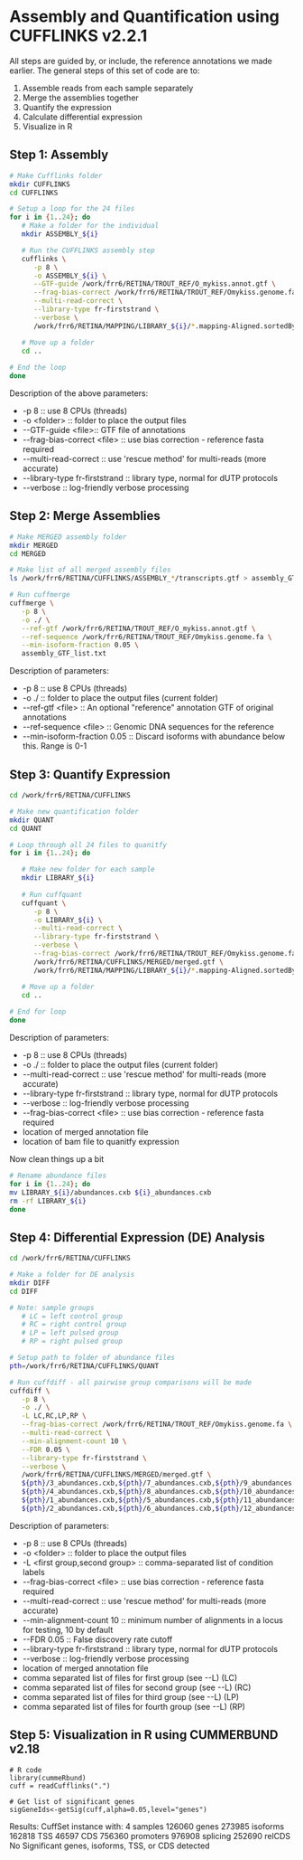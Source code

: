 # Assembly and Quantification using CUFFLINKS v2.2.1
All steps are guided by, or include, the reference annotations we made earlier. The general steps of this set of code are to:
1. Assemble reads from each sample separately
2. Merge the assemblies together
3. Quantify the expression
4. Calculate differential expression
5. Visualize in R

## Step 1:  Assembly
```bash
# Make Cufflinks folder
mkdir CUFFLINKS
cd CUFFLINKS

# Setup a loop for the 24 files
for i in {1..24}; do
   # Make a folder for the individual
   mkdir ASSEMBLY_${i}

   # Run the CUFFLINKS assembly step
   cufflinks \
      -p 8 \
      -o ASSEMBLY_${i} \
      --GTF-guide /work/frr6/RETINA/TROUT_REF/O_mykiss.annot.gtf \
      --frag-bias-correct /work/frr6/RETINA/TROUT_REF/Omykiss.genome.fa \
      --multi-read-correct \
      --library-type fr-firststrand \
      --verbose \
      /work/frr6/RETINA/MAPPING/LIBRARY_${i}/*.mapping-Aligned.sortedByCoord.out.bam

   # Move up a folder
   cd ..
   
# End the loop
done
```
Description of the above parameters:
- -p 8 :: use 8 CPUs (threads)
- -o \<folder\> :: folder to place the output files
- --GTF-guide \<file\>:: GTF file of annotations
- --frag-bias-correct \<file\> :: use bias correction - reference fasta required
- --multi-read-correct :: use 'rescue method' for multi-reads (more accurate)
- --library-type fr-firststrand :: library type, normal for dUTP protocols
- --verbose :: log-friendly verbose processing

## Step 2: Merge Assemblies
```bash
# Make MERGED assembly folder
mkdir MERGED
cd MERGED

# Make list of all merged assembly files
ls /work/frr6/RETINA/CUFFLINKS/ASSEMBLY_*/transcripts.gtf > assembly_GTF_list.txt

# Run cuffmerge
cuffmerge \
   -p 8 \
   -o ./ \
   --ref-gtf /work/frr6/RETINA/TROUT_REF/O_mykiss.annot.gtf \
   --ref-sequence /work/frr6/RETINA/TROUT_REF/Omykiss.genome.fa \
   --min-isoform-fraction 0.05 \
   assembly_GTF_list.txt
```
Description of parameters:
- -p 8 :: use 8 CPUs (threads)
- -o ./ :: folder to place the output files (current folder)
- --ref-gtf \<file\> :: An optional "reference" annotation GTF of original annotations
- --ref-sequence \<file\> :: Genomic DNA sequences for the reference
- --min-isoform-fraction 0.05 :: Discard isoforms with abundance below this.  Range is 0-1

## Step 3: Quantify Expression
```bash
cd /work/frr6/RETINA/CUFFLINKS

# Make new quantification folder
mkdir QUANT
cd QUANT

# Loop through all 24 files to quanitfy
for i in {1..24}; do

   # Make new folder for each sample
   mkdir LIBRARY_${i}
 
   # Run cuffquant
   cuffquant \
      -p 8 \
      -o LIBRARY_${i} \
      --multi-read-correct \
      --library-type fr-firststrand \
      --verbose \
      --frag-bias-correct /work/frr6/RETINA/TROUT_REF/Omykiss.genome.fa \
      /work/frr6/RETINA/CUFFLINKS/MERGED/merged.gtf \
      /work/frr6/RETINA/MAPPING/LIBRARY_${i}/*.mapping-Aligned.sortedByCoord.out.bam

   # Move up a folder
   cd ..
   
# End for loop
done
```
Description of parameters:
- -p 8 :: use 8 CPUs (threads)
- -o ./ :: folder to place the output files (current folder)
- --multi-read-correct :: use 'rescue method' for multi-reads (more accurate)
- --library-type fr-firststrand :: library type, normal for dUTP protocols
- --verbose :: log-friendly verbose processing
- --frag-bias-correct \<file\> :: use bias correction - reference fasta required
- location of merged annotation file
- location of bam file to quanitfy expression

Now clean things up a bit
```bash
# Rename abundance files
for i in {1..24}; do
mv LIBRARY_${i}/abundances.cxb ${i}_abundances.cxb
rm -rf LIBRARY_${i}
done
```
## Step 4:  Differential Expression (DE) Analysis
```bash
cd /work/frr6/RETINA/CUFFLINKS

# Make a folder for DE analysis
mkdir DIFF
cd DIFF

# Note: sample groups
   # LC = left control group
   # RC = right control group
   # LP = left pulsed group
   # RP = right pulsed group

# Setup path to folder of abundance files
pth=/work/frr6/RETINA/CUFFLINKS/QUANT

# Run cuffdiff - all pairwise group comparisons will be made
cuffdiff \
   -p 8 \
   -o ./ \
   -L LC,RC,LP,RP \
   --frag-bias-correct /work/frr6/RETINA/TROUT_REF/Omykiss.genome.fa \
   --multi-read-correct \
   --min-alignment-count 10 \
   --FDR 0.05 \
   --library-type fr-firststrand \
   --verbose \
   /work/frr6/RETINA/CUFFLINKS/MERGED/merged.gtf \
   ${pth}/3_abundances.cxb,${pth}/7_abundances.cxb,${pth}/9_abundances.cxb,${pth}/17_abundances.cxb,${pth}/19_abundances.cxb,${pth}/21_abundances.cxb \
   ${pth}/4_abundances.cxb,${pth}/8_abundances.cxb,${pth}/10_abundances.cxb,${pth}/18_abundances.cxb,${pth}/20_abundances.cxb,${pth}/22_abundances.cxb \
   ${pth}/1_abundances.cxb,${pth}/5_abundances.cxb,${pth}/11_abundances.cxb,${pth}/13_abundances.cxb,${pth}/15_abundances.cxb,${pth}/23_abundances.cxb \
   ${pth}/2_abundances.cxb,${pth}/6_abundances.cxb,${pth}/12_abundances.cxb,${pth}/14_abundances.cxb,${pth}/16_abundances.cxb,${pth}/24_abundances.cxb
```
Description of parameters:
- -p 8 :: use 8 CPUs (threads)
- -o \<folder\> :: folder to place the output files
- -L \<first group,second group\> :: comma-separated list of condition labels 
- --frag-bias-correct \<file\> :: use bias correction - reference fasta required
- --multi-read-correct :: use 'rescue method' for multi-reads (more accurate)
- --min-alignment-count 10 :: minimum number of alignments in a locus for testing, 10 by default
- --FDR 0.05 :: False discovery rate cutoff
- --library-type fr-firststrand :: library type, normal for dUTP protocols
- --verbose :: log-friendly verbose processing
- location of merged annotation file
- comma separated list of files for first group (see --L) (LC)
- comma separated list of files for second group (see --L) (RC)
- comma separated list of files for third group (see --L) (LP)
- comma separated list of files for fourth group (see --L) (RP)

## Step 5: Visualization in R using CUMMERBUND v2.18
```
# R code
library(cummeRbund)
cuff = readCufflinks(".")

# Get list of significant genes
sigGeneIds<-getSig(cuff,alpha=0.05,level="genes")

```
Results:
CuffSet instance with:
	 4 samples
	 126060 genes
	 273985 isoforms
	 162818 TSS
	 46597 CDS
	 756360 promoters
	 976908 splicing
	 252690 relCDS
No Significant genes, isoforms, TSS, or CDS detected






